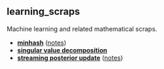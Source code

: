 learning_scraps
---

Machine learning and related mathematical scraps.


* [**minhash**](minhash/minhash.py) ([notes](./))
* [**singular value decomposition**](svdtext/svdtext.py)
* [**streaming posterior update**](./posterior/cointoss.py) ([notes](./posterior))


